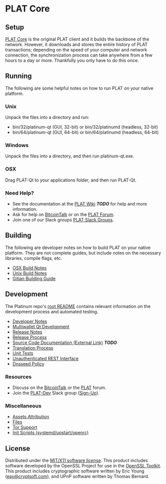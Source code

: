 PLAT Core
=====================

Setup
---------------------
[PLAT Core](http://platinum.sh/wallet) is the original PLAT client and it builds the backbone of the network. However, it downloads and stores the entire history of PLAT transactions; depending on the speed of your computer and network connection, the synchronization process can take anywhere from a few hours to a day or more. Thankfully you only have to do this once.

Running
---------------------
The following are some helpful notes on how to run PLAT on your native platform.

### Unix

Unpack the files into a directory and run:

- bin/32/platinum-qt (GUI, 32-bit) or bin/32/platinumd (headless, 32-bit)
- bin/64/platinum-qt (GUI, 64-bit) or bin/64/platinumd (headless, 64-bit)

### Windows

Unpack the files into a directory, and then run platinum-qt.exe.

### OSX

Drag PLAT-Qt to your applications folder, and then run PLAT-Qt.

### Need Help?

* See the documentation at the [PLAT Wiki](https://en.bitcoin.it/wiki/Main_Page) ***TODO***
for help and more information.
* Ask for help on [BitcoinTalk](https://bitcointalk.org/index.php?topic=1262920.0) or on the [PLAT Forum](http://forum.platinum.sh/).
* Join one of our Slack groups [PLAT Slack Groups](https://platinum.sh/slack-logins/).

Building
---------------------
The following are developer notes on how to build PLAT on your native platform. They are not complete guides, but include notes on the necessary libraries, compile flags, etc.

- [OSX Build Notes](build-osx.md)
- [Unix Build Notes](build-unix.md)
- [Gitian Building Guide](gitian-building.md)

Development
---------------------
The Platinum repo's [root README](https://github.com/PLAT-Project/PLAT/blob/master/README.md) contains relevant information on the development process and automated testing.

- [Developer Notes](developer-notes.md)
- [Multiwallet Qt Development](multiwallet-qt.md)
- [Release Notes](release-notes.md)
- [Release Process](release-process.md)
- [Source Code Documentation (External Link)](https://dev.visucore.com/bitcoin/doxygen/) ***TODO***
- [Translation Process](translation_process.md)
- [Unit Tests](unit-tests.md)
- [Unauthenticated REST Interface](REST-interface.md)
- [Dnsseed Policy](dnsseed-policy.md)

### Resources

* Discuss on the [BitcoinTalk](https://bitcointalk.org/index.php?topic=1262920.0) or the [PLAT](http://forum.platinum.sh/) forum.
* Join the [PLAT-Dev](https://platinum-dev.slack.com/) Slack group ([Sign-Up](https://platinum-dev.herokuapp.com/)).

### Miscellaneous
- [Assets Attribution](assets-attribution.md)
- [Files](files.md)
- [Tor Support](tor.md)
- [Init Scripts (systemd/upstart/openrc)](init.md)

License
---------------------
Distributed under the [MIT/X11 software license](http://www.opensource.org/licenses/mit-license.php).
This product includes software developed by the OpenSSL Project for use in the [OpenSSL Toolkit](https://www.openssl.org/). This product includes
cryptographic software written by Eric Young ([eay@cryptsoft.com](mailto:eay@cryptsoft.com)), and UPnP software written by Thomas Bernard.
